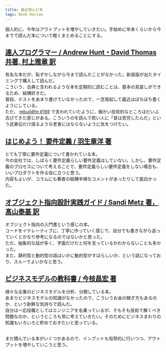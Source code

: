 ```yaml
---
title: 最近読んだ本
tags: Book Review
---
```


個人的に、今年はアウトプットを増やしていきたい。手始めに年末くらいから今までで読んだ本について軽くまとめることにする。<!--more-->  

## [達人プログラマー / Andrew Hunt・David Thomas 共著, 村上雅章 訳](http://shop.ohmsha.co.jp/shopdetail/000000004729/)
有名な本だが、恥ずかしながら今まで読んだことがなかった。新装版が出たタイミングで購入して読んだ。  
こういう、古典と言われるような本を定期的に読むことは、基本の見直しができるため、結構好きだ。  
普段、テストをあまり書けていなかったので、一念発起して最近はぼちぼち書くようにしている。  
ただ、 [rebuildfm #169](http://rebuild.fm/169/) で言われていたように、細かい技術的なところはだいぶ古びてきた感じがある。こういうのを読んで若い人に「昔は苦労したんだ」という武勇伝だけ語るような老害にはならないように気をつけたい。  

## [はじめよう！ 要件定義 / 羽生章洋 著](http://gihyo.jp/book/2015/978-4-7741-7228-6)
とても丁寧に要件定義について書かれている本。  
今の会社では、しばらく要件定義らしい要件定義はしていない。しかし、要件定義のプロセスについて考えることで、要件定義らしい要件定義をしない場合も、いいプロダクトを作る役に立つと思う。  
内容もよいが、コラムにも著者の結構辛辣なコメントがあったりして面白かった。  

## [オブジェクト指向設計実践ガイド / Sandi Metz 著，髙山泰基 訳](http://gihyo.jp/book/2016/978-4-7741-8361-9)
オブジェクト指向の入門書という感じの本。  
コードをイテレーティブに、丁寧に作っていく感じで、自分でも書きながら追っていくとかなり参考になるのではないかと思った。  
ただ、抽象的な話が多く、字面だけだと何を言っているかわからないことも多かった。  
また、静的型と動的型の話はいかに動的型がすばらしいか、という話になっており、スルーでよいかなと思う。

## [ビジネスモデルの教科書 / 今枝昌宏 著](http://amzn.to/2jWKEyj)
様々な企業のビジネスモデルを分析、分類している本。  
あまりビジネスモデルの知識がなかったので、こういうお金の稼ぎ方もあるのか、という新鮮な気持ちで読んだ。  
自分は一応役職としてはエンジニアを名乗っているが、そもそも技術で解くべき問題なのか、というところも常に考えていきたい。そのためにビジネスまわりの知識もいろいろと貯めておきたいと思っている。

<br>
まだ積んでいる本がいくつかあるので、インプットも恒常的に行いつつ、アウトプットを増やしていこうと思う。
